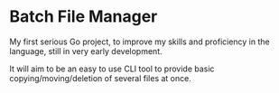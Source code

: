 # Batch File Manager

My first serious Go project, to improve my skills and proficiency in the language, still in very early development.

It will aim to be an easy to use CLI tool to provide basic copying/moving/deletion of several files at once.
